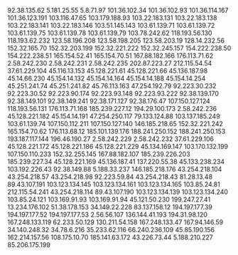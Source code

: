 92.38.135.62
5.181.25.55
5.8.71.97
101.36.102.34
101.36.102.93
101.36.114.167
101.36.123.191
103.116.47.65
103.179.188.93
103.22.183.131
103.22.183.138
103.22.183.141
103.22.183.146
103.51.145.143
103.61.139.71
103.61.139.72
103.61.139.75
103.61.139.78
103.61.139.79
103.78.242.62
118.193.56.130
118.193.62.232
123.58.196.208
123.58.198.205
123.58.203.19
128.14.232.56
152.32.165.70
152.32.203.199
152.32.221.222
152.32.245.157
154.222.238.50
154.222.238.51
165.154.52.41
165.154.70.51
167.88.182.166
176.113.71.62
2.58.242.230
2.58.242.231
2.58.242.235
202.87.223.27
212.115.54.54
37.61.229.104
45.116.13.153
45.128.221.61
45.128.221.66
45.136.187.98
45.14.66.230
45.154.14.132
45.154.14.164
45.154.14.188
45.154.14.254
45.251.241.74
45.251.241.82
45.76.113.163
47.254.192.79
92.223.30.232
92.223.30.52
92.223.90.174
92.223.93.148
92.223.93.222
92.38.139.170
92.38.149.101
92.38.149.241
92.38.171.127
92.38.176.47
107.150.127.124
118.193.56.131
176.113.71.168
185.239.227.12
194.29.100.173
2.58.242.236
45.128.221.182
45.154.14.191
47.254.250.117
79.133.124.88
103.137.185.249
103.61.139.74
107.150.112.211
107.150.127.140
146.185.218.65
152.32.221.242
165.154.70.62
176.113.68.12
185.101.139.176
188.241.250.152
188.241.250.153
193.187.117.144
196.46.190.27
2.58.242.229
2.58.242.232
37.61.229.106
45.128.221.172
45.128.221.186
45.128.221.229
45.134.169.147
103.170.132.199
107.150.110.233
152.32.255.145
167.88.182.107
185.239.226.203
185.239.227.34
45.128.221.169
45.136.187.41
137.220.55.38
45.133.238.234
103.192.226.43
92.38.149.88
5.188.33.237
146.185.218.176
43.254.218.104
43.254.218.57
43.254.218.98
92.223.59.84
43.254.218.43
81.28.13.48
89.43.107.191
103.123.134.145
103.123.134.161
103.123.134.165
103.85.24.81
212.115.54.241
43.254.218.114
89.43.107.190
103.123.134.139
103.123.134.240
103.85.24.121
103.169.91.93
103.169.91.94
45.121.50.230
199.247.27.41
13.234.176.102
51.38.178.153
34.149.22.228
83.137.158.12
194.197.177.39
194.197.177.52
194.197.177.53
2.56.56.107
136.144.41.193
194.31.98.120
167.248.133.119
62.233.50.129
130.211.54.158
167.248.133.47
167.94.146.59
34.140.248.32
34.78.6.216
35.233.62.116
66.240.236.109
45.85.190.156
162.214.157.56
108.175.10.70 
185.141.63.172
43.226.73.44
5.188.210.227
85.206.175.199
